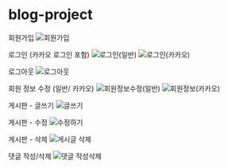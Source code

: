 # blog-project

회원가입 
![회원가입](https://github.com/bbooom2/blog-project/assets/118744207/17876f7d-2978-4b82-aadc-5bc194643f5e)

로그인 (카카오 로그인 포함)
![로그인(일반)](https://github.com/bbooom2/blog-project/assets/118744207/09cb8ce6-e70e-43a8-9e1b-13f11a79942c)
![로그인(카카오)](https://github.com/bbooom2/blog-project/assets/118744207/8f90bc9f-9a0b-47e5-b0a9-182ff1aac9f5)

로그아웃
![로그아웃](https://github.com/bbooom2/blog-project/assets/118744207/6ddcbafa-2296-43a7-b1d5-c56930c9d928)

회원 정보 수정 (일반/ 카카오)
![회원정보수정(일반)](https://github.com/bbooom2/blog-project/assets/118744207/616c7799-dd0b-41d8-9a77-2ed72c131b42)
![회원정보(카카오)](https://github.com/bbooom2/blog-project/assets/118744207/61462f06-6ee9-49aa-a0bc-7be89246aba4)

게시판 - 글쓰기
![글쓰기](https://github.com/bbooom2/blog-project/assets/118744207/9422d2ea-f055-4db0-bbb4-b25dba1a260c)


게시판 - 수정
![수정하기](https://github.com/bbooom2/blog-project/assets/118744207/cd2813a0-5483-4187-a6fa-7f6c4a8502f7)

게시판 - 삭제
![게시글 삭제](https://github.com/bbooom2/blog-project/assets/118744207/0395564f-368e-4a7d-8cd5-cb1883ea7eed)

댓글 작성/삭제
![댓글 작성삭제](https://github.com/bbooom2/blog-project/assets/118744207/510c8470-66aa-4847-af2e-33f5f024a68d)
